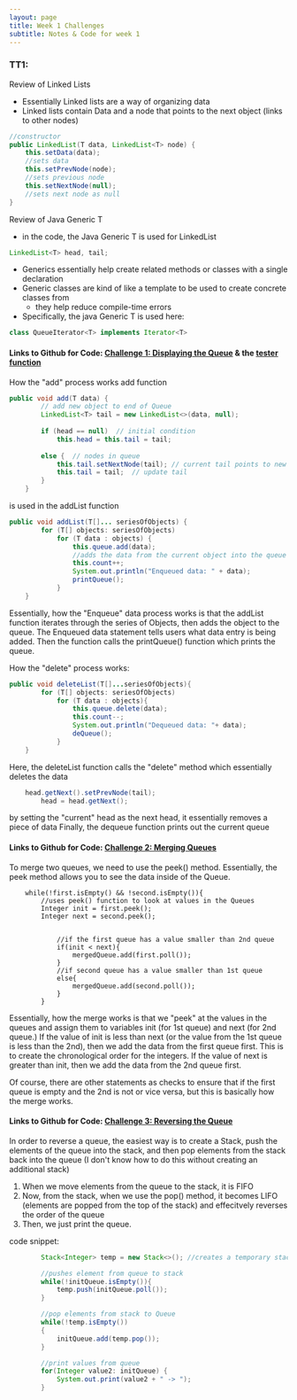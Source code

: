 ```yaml
---
layout: page
title: Week 1 Challenges
subtitle: Notes & Code for week 1
---
```

### TT1:
Review of Linked Lists
* Essentially Linked lists are a way of organizing data
* Linked lists contain Data and a node that points to the next object (links to other nodes)

``` java
//constructor
public LinkedList(T data, LinkedList<T> node) {
    this.setData(data);
    //sets data
    this.setPrevNode(node);
    //sets previous node
    this.setNextNode(null);
    //sets next node as null 
}
```

Review of Java Generic T
* in the code, the Java Generic T is used for LinkedList
```java
LinkedList<T> head, tail;
```
* Generics essentially help create related methods or classes with a single declaration 
* Generic classes are kind of like a template to be used to create concrete classes from
  * they help reduce compile-time errors
* Specifically, the java Generic T is used here:
```java
class QueueIterator<T> implements Iterator<T>
```

#### Links to Github for Code: [Challenge 1: Displaying the Queue](https://github.com/wrachel/Data-Structures-Indiv/blob/test-branch/Queue.java) & the [tester function](https://github.com/wrachel/Data-Structures-Indiv/blob/test-branch/QueueTester.java)

How the "add" process works
add function
```java
public void add(T data) {
        // add new object to end of Queue
        LinkedList<T> tail = new LinkedList<>(data, null);
        
        if (head == null)  // initial condition
            this.head = this.tail = tail;
            
        else {  // nodes in queue
            this.tail.setNextNode(tail); // current tail points to new tail
            this.tail = tail;  // update tail
        }
    }
```
is used in the addList function
```java
public void addList(T[]... seriesOfObjects) {
        for (T[] objects: seriesOfObjects)
            for (T data : objects) {
                this.queue.add(data);
                //adds the data from the current object into the queue 
                this.count++;
                System.out.println("Enqueued data: " + data);
                printQueue();
            }
    }
```
Essentially, how the "Enqueue" data process works is that the addList function iterates through the series of Objects, then adds the object to the queue. The Enqueued data statement tells users what data entry is being added. Then the function calls the printQueue() function which prints the queue.

How the "delete" process works:
```java
public void deleteList(T[]...seriesOfObjects){
        for (T[] objects: seriesOfObjects)
            for (T data : objects){
                this.queue.delete(data);
                this.count--;
                System.out.println("Dequeued data: "+ data);
                deQueue();
            }
    }
```
Here, the deleteList function calls the "delete" method which essentially deletes the data
```java
    head.getNext().setPrevNode(tail);
        head = head.getNext();
```
by setting the "current" head as the next head, it essentially removes a piece of data
Finally, the dequeue function prints out the current queue 

#### Links to Github for Code: [Challenge 2: Merging Queues](https://github.com/wrachel/Data-Structures-Indiv/blob/test-branch/MergingQueues.java)

To merge two queues, we need to use the peek() method. Essentially, the peek method allows you to see the data inside of the Queue.

```
    while(!first.isEmpty() && !second.isEmpty()){
        //uses peek() function to look at values in the Queues
        Integer init = first.peek(); 
        Integer next = second.peek();
        

            //if the first queue has a value smaller than 2nd queue
            if(init < next){
                mergedQueue.add(first.poll());
            }
            //if second queue has a value smaller than 1st queue
            else{
                mergedQueue.add(second.poll());
            }
        }
 ```       
Essentially, how the merge works is that we "peek" at the values in the queues and assign them to variables init (for 1st queue) and next (for 2nd queue.)
If the value of init is less than next (or the value from the 1st queue is less than the 2nd), then we add the data from the first queue first. This is to create the chronological order for the integers.
If the value of next is greater than init, then we add the data from the 2nd queue first. 

Of course, there are other statements as checks to ensure that if the first queue is empty and the 2nd is not or vice versa, but this is basically how the merge works.

#### Links to Github for Code: [Challenge 3: Reversing the Queue](https://github.com/wrachel/Data-Structures-Indiv/blob/test-branch/reverseQueues.java)
In order to reverse a queue, the easiest way is to create a Stack, push the elements of the queue into the stack, and then pop elements from the stack back into the queue
(I don't know how to do this without creating an additional stack)

1. When we move elements from the queue to the stack, it is FIFO 
2. Now, from the stack, when we use the pop() method, it becomes LIFO (elements are popped from the top of the stack) and effecitvely reverses the order of the queue 
3. Then, we just print the queue.


code snippet:
```java
        Stack<Integer> temp = new Stack<>(); //creates a temporary stack

        //pushes element from queue to stack
        while(!initQueue.isEmpty()){
            temp.push(initQueue.poll());
        }

        //pop elements from stack to Queue
        while(!temp.isEmpty())
        {
            initQueue.add(temp.pop());
        }

        //print values from queue
        for(Integer value2: initQueue) {
            System.out.print(value2 + " -> ");
        }
```